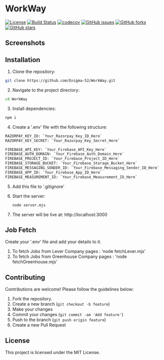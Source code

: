 # WorkWay
[![License](https://img.shields.io/badge/License-MIT-blue.svg)](https://opensource.org/licenses/MIT)
[![Build Status](https://travis-ci.org/username/project.svg?branch=master)](https://travis-ci.org/Enigma-52/WorkWay)
[![codecov](https://codecov.io/gh/username/project/branch/master/graph/badge.svg)](https://codecov.io/gh/Enigma-52/WorkWay)
[![GitHub issues](https://img.shields.io/github/issues/username/project)](https://github.com/Enigma-52/WorkWay/issues)
[![GitHub forks](https://img.shields.io/github/forks/username/project)](https://github.com/Enigma-52/WorkWay/network)
[![GitHub stars](https://img.shields.io/github/stars/username/project)](https://github.com/Enigma-52/WorkWay/stargazers)

## Screenshots


## Installation

1. Clone the repository:
```bash
git clone https://github.com/Enigma-52/WorkWay.git
```

2. Navigate to the project directory:
```bash
cd WorkWay
```

3. Install dependencies:
```bash
npm i
```

4. Create a '.env' file with the following structure:

```bash
RAZORPAY_KEY_ID: `Your_Razorpay_Key_ID_Here`
RAZORPAY_KEY_SECRET: `Your_Razorpay_Key_Secret_Here`

FIREBASE_API_KEY: `Your_Firebase_API_Key_Here`
FIREBASE_AUTH_DOMAIN: `Your_Firebase_Auth_Domain_Here`
FIREBASE_PROJECT_ID: `Your_Firebase_Project_ID_Here`
FIREBASE_STORAGE_BUCKET: `Your_Firebase_Storage_Bucket_Here`
FIREBASE_MESSAGING_SENDER_ID: `Your_Firebase_Messaging_Sender_ID_Here`
FIREBASE_APP_ID: `Your_Firebase_App_ID_Here`
FIREBASE_MEASUREMENT_ID: `Your_Firebase_Measurement_ID_Here`
```

5. Add this file to '.gitignore'

6. Start the server:
   ```bash
   node server.mjs
   ```
7. The server will be live at: http://localhost:3000
   
## Job Fetch

Create your '.env' file and add your details to it.

1. To fetch Jobs from Lever Company pages : 'node fetchLever.mjs'
2. To fetch Jobs from Greenhouse Company pages : 'node fetchGreenhouse.mjs'

## Contributing

Contributions are welcome! Please follow the guidelines below:

1. Fork the repository.
2. Create a new branch (`git checkout -b feature`)
3. Make your changes
4. Commit your changes (`git commit -am 'Add feature'`)
5. Push to the branch (`git push origin feature`)
6. Create a new Pull Request

## License

This project is licensed under the MIT License.
